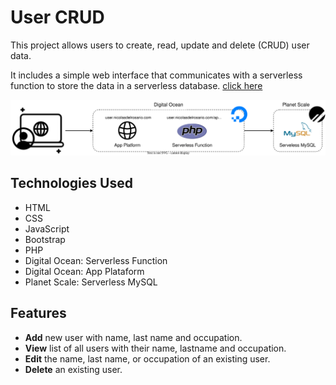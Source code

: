 # User CRUD

This project allows users to create, read, update and delete (CRUD) user data.

It includes a simple web interface that communicates with a serverless function to store the data in a serverless database. [click here](https://user.nicolasdelrosario.com/)

<img src="./.github/CRUD.svg">

## Technologies Used

- HTML
- CSS
- JavaScript
- Bootstrap
- PHP
- Digital Ocean: Serverless Function
- Digital Ocean: App Plataform
- Planet Scale: Serverless MySQL

## Features

- **Add** new user with name, last name and occupation.
- **View** list of all users with their name, lastname and occupation.
- **Edit** the name, last name, or occupation of an existing user.
- **Delete** an existing user.
